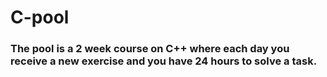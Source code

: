# C-pool
  ### The pool is a 2 week course on C++ where each day you receive a new exercise and you have 24 hours to solve a task.

